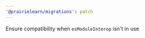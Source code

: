 ```yaml
---
'@prairielearn/migrations': patch
---
```


Ensure compatibility when `esModuleInterop` isn't in use
